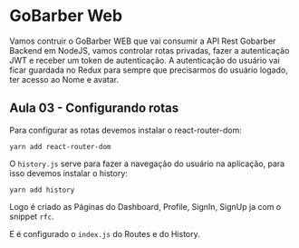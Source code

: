 # GoBarber Web

Vamos contruir o GoBarber WEB que vai consumir a API Rest Gobarber Backend em NodeJS, vamos controlar rotas privadas, fazer a autenticação JWT e receber um token de autenticação. A autenticação do usuário vai ficar guardada no Redux para sempre que precisarmos do usuário logado, ter acesso ao Nome e avatar.

## Aula 03 - Configurando rotas

Para configurar as rotas devemos instalar o react-router-dom:

```
yarn add react-router-dom
```

O `history.js` serve para fazer a navegação do usuário na aplicação, para isso devemos instalar o history:

```
yarn add history
```

Logo é criado as Páginas do Dashboard, Profile, SignIn, SignUp ja com o snippet `rfc`.

E é configurado o `index.js` do Routes e do History.
